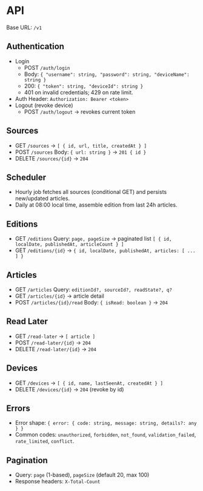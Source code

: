 # API

Base URL: `/v1`

## Authentication

- Login
  - POST `/auth/login`
  - Body: `{ "username": string, "password": string, "deviceName": string }`
  - 200: `{ "token": string, "deviceId": string }`
  - 401 on invalid credentials; 429 on rate limit.
- Auth Header: `Authorization: Bearer <token>`
- Logout (revoke device)
  - POST `/auth/logout` → revokes current token

## Sources

- GET `/sources` → `[ { id, url, title, createdAt } ]`
- POST `/sources` Body: `{ url: string }` → `201 { id }`
- DELETE `/sources/{id}` → `204`

## Scheduler

- Hourly job fetches all sources (conditional GET) and persists new/updated articles.
- Daily at 08:00 local time, assemble edition from last 24h articles.

## Editions

- GET `/editions` Query: `page, pageSize` → paginated list `[ { id, localDate, publishedAt, articleCount } ]`
- GET `/editions/{id}` → `{ id, localDate, publishedAt, articles: [ ... ] }`

## Articles

- GET `/articles` Query: `editionId?, sourceId?, readState?, q?`
- GET `/articles/{id}` → article detail
- POST `/articles/{id}/read` Body: `{ isRead: boolean }` → `204`

## Read Later

- GET `/read-later` → `[ article ]`
- POST `/read-later/{id}` → `204`
- DELETE `/read-later/{id}` → `204`

## Devices

- GET `/devices` → `[ { id, name, lastSeenAt, createdAt } ]`
- DELETE `/devices/{id}` → `204` (revoke by id)

## Errors

- Error shape: `{ error: { code: string, message: string, details?: any } }`
- Common codes: `unauthorized`, `forbidden`, `not_found`, `validation_failed`, `rate_limited`, `conflict`.

## Pagination

- Query: `page` (1-based), `pageSize` (default 20, max 100)
- Response headers: `X-Total-Count`
